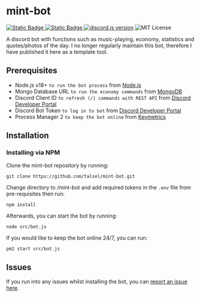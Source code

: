 # mint-bot

<p>
<a href="https://github.com/nodejs/node/releases/tag/v20.12.2"><img alt="Static Badge" src="https://img.shields.io/badge/node.js-v20.12.2-%23417E38?logo=nodedotjs">
<a href="https://www.npmjs.com/package/npm/v/10.8.1"><img alt="Static Badge" src="https://img.shields.io/badge/npm-v10.8.1-%23CB0000?logo=npm">
<a href="https://www.npmjs.com/package/discord.js/v/14.15.3"><img src="https://img.shields.io/badge/discord.js-v14.15.3-%235865F2?logo=discord" alt="discord.js version" /></a>
<img src="https://img.shields.io/badge/License-MIT-%23750014" alt="MIT License" /></a>
</p>

A discord bot with functions such as music-playing, economy, statistics and quotes/photos of the day. I no longer regularly maintain this bot, therefore I have published it here as a template tool.


## Prerequisites

* Node.js v18+ `to run the bot process` from [Node.js](https://nodejs.org/en/download)
* Mongo Database URL `to run the economy commands` from [MongoDB](https://cloud.mongodb.com/)
* Discord Client ID `to refresh (/) commands with REST API` from [Discord Developer Portal](https://discord.com/developers/applications)
* Discord Bot Token `to log in to bot` from [Discord Developer Portal](https://discord.com/developers/applications)
* Process Manager 2 `to keep the bot online` from [Keymetrics](https://pm2.keymetrics.io/)

## Installation

### Installing via NPM
Clone the mint-bot repository by running:
```
git clone https://github.com/talsel/mint-bot.git
```
Change directory to /mint-bot and add required tokens in the `.env` file from pre-requisites then run:
```
npm install
```
Afterwards, you can start the bot by running:
```
node src/bot.js
```
If you would like to keep the bot online 24/7, you can run:
```
pm2 start src/bot.js
```

## Issues

If you run into any issues whilst installing the bot, you can [report an issue here](https://github.com/alextalsel/mint-bot/issues).
